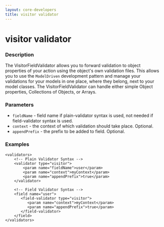 ```yaml
---
layout: core-developers
title: visitor validator
---
```


# visitor validator

### Description

The VisitorFieldValidator allows you to forward validation to object properties of your action using the object's own validation files. This allows you to use the `ModelDriven` development pattern and manage your validations for your models in one place, where they belong, next to your model classes. The VisitorFieldValidator can handle either simple Object properties, Collections of Objects, or Arrays.

### Parameters

- `fieldName` - field name if plain-validator syntax is used, not needed if field-validator syntax is used.
- `context` - the context of which validation should take place. Optional.
- `appendPrefix` - the prefix to be added to field. Optional.

### Examples

```
<validators>
    <!-- Plain Validator Syntax -->
    <validator type="visitor">
        <param name="fieldName">user</param>
        <param name="context">myContext</param>
        <param name="appendPrefix">true</param>
    </validator>
 
    <!-- Field Validator Syntax -->
    <field name="user">
       <field-validator type="visitor">
          <param name="context">myContext</param>
          <param name="appendPrefix">true</param>
       </field-validator>
    </field>
</validators>
```
